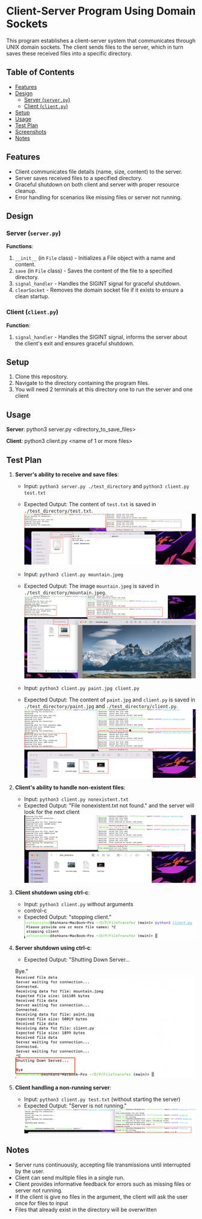 # Client-Server Program Using Domain Sockets

This program establishes a client-server system that communicates through UNIX domain sockets. The client sends files to the server, which in turn saves these received files into a specific directory.

## Table of Contents

- [Features](#features)
- [Design](#design)
  - [Server (`server.py`)](#server-serverpy)
  - [Client (`client.py`)](#client-clientpy)
- [Setup](#setup)
- [Usage](#usage)
- [Test Plan](#test-plan)
- [Screenshots](#screenshots)
- [Notes](#notes)

## Features

- Client communicates file details (name, size, content) to the server.
- Server saves received files to a specified directory.
- Graceful shutdown on both client and server with proper resource cleanup.
- Error handling for scenarios like missing files or server not running.

## Design

### Server (`server.py`)

**Functions**:

1. `__init__` (in `File` class) - Initializes a File object with a name and content.
2. `save` (in `File` class) - Saves the content of the file to a specified directory.
3. `signal_handler` - Handles the SIGINT signal for graceful shutdown.
4. `clearSocket` - Removes the domain socket file if it exists to ensure a clean startup.

### Client (`client.py`)

**Function**:

1. `signal_handler` - Handles the SIGINT signal, informs the server about the client's exit and ensures graceful shutdown.

## Setup

1. Clone this repository.
2. Navigate to the directory containing the program files.
3. You will need 2 terminals at this directory one to run the server and one client

## Usage

**Server**:
python3 server.py <directory_to_save_files>

**Client**:
python3 client.py <name of 1 or more files>

## Test Plan

1. **Server's ability to receive and save files**:

   - Input: `python3 server.py ./test_directory` and `python3 client.py test.txt`
   - Expected Output: The content of `test.txt` is saved in `./test_directory/test.txt`.
     ![Test Txt](Screenshots/testTxt.png)

   - Input: `python3 client.py mountain.jpeg`
   - Expected Output: The image `mountain.jpeg` is saved in `./test_directory/mountain.jpeg`.
     ![Image](Screenshots/imageTest.png)

   - Input: `python3 client.py paint.jpg client.py`
   - Expected Output: The content of `paint.jpg` and `client.py` is saved in `./test_directory/paint.jpg` and `./test_directory/client.py`.
     ![More than One File](Screenshots/morethanOneFile.png)

2. **Client's ability to handle non-existent files**:

   - Input: `python3 client.py nonexistent.txt`
   - Expected Output: "File nonexistent.txt not found." and the server will look for the next client
     ![No File](Screenshots/nofile.png)

3. **Client shutdown using ctrl-c**:

   - Input: `python3 client.py` without arguments
   - control-c
   - Expected Output: "stopping client."
     ![Kill Client](Screenshots/killclient.png)

4. **Server shutdown using ctrl-c**:

   - Expected Output:
     "Shutting Down Server...

   Bye."
   ![Kill Server](Screenshots/killServer.png)

5. **Client handling a non-running server**:
   - Input: `python3 client.py test.txt` (without starting the server)
   - Expected Output: "Server is not running."
     ![Client without Server](Screenshots/clientwithoutserver.png)

## Notes

- Server runs continuously, accepting file transmissions until interrupted by the user.
- Client can send multiple files in a single run.
- Client provides informative feedback for errors such as missing files or server not running.
- If the client is give no files in the argument, the client will ask the user once for files to input
- Files that already exist in the directory will be overwritten
